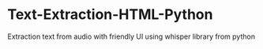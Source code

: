# Text-Extraction-HTML-Python
Extraction text from audio with friendly UI using whisper library from python
